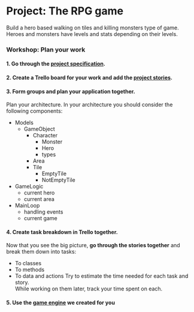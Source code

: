 # Project: The RPG game

Build a hero based walking on tiles and killing monsters type of game. Heroes and monsters have levels and stats depending on their levels.

### Workshop: Plan your work
#### 1. Go through the [project specification](specification.md).
#### 2. Create a Trello board for your work and add the [project stories](stories.md).

#### 3. Form groups and plan your application together.
Plan your architecture. In your architecture you should consider the following components:
- Models
    - GameObject
        - Character
            - Monster
            - Hero
            - types
        - Area
        - Tile
            - EmptyTile
            - NotEmptyTile
- GameLogic
    - current hero
    - current area
- MainLoop
    - handling events
    - current game

#### 4. Create task breakdown in Trello together.
Now that you see the big picture, **go through the stories together** and break them down into tasks:
  - To classes
  - To methods
  - To data and actions
Try to estimate the time needed for each task and story.   
While working on them later, track your time spent on each.

#### 5. Use the [game engine](game-engine.md) we created for you
